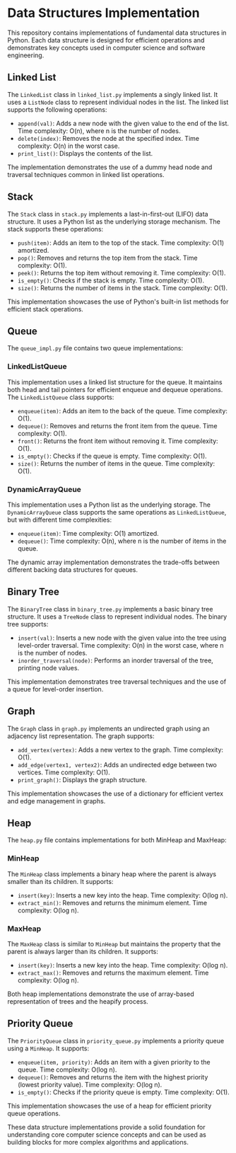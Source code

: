 # Data Structures Implementation

This repository contains implementations of fundamental data structures in Python. Each data structure is designed for efficient operations and demonstrates key concepts used in computer science and software engineering.

## Linked List

The `LinkedList` class in `linked_list.py` implements a singly linked list. It uses a `ListNode` class to represent individual nodes in the list. The linked list supports the following operations:

- `append(val)`: Adds a new node with the given value to the end of the list. Time complexity: O(n), where n is the number of nodes.
- `delete(index)`: Removes the node at the specified index. Time complexity: O(n) in the worst case.
- `print_list()`: Displays the contents of the list.

The implementation demonstrates the use of a dummy head node and traversal techniques common in linked list operations.

## Stack

The `Stack` class in `stack.py` implements a last-in-first-out (LIFO) data structure. It uses a Python list as the underlying storage mechanism. The stack supports these operations:

- `push(item)`: Adds an item to the top of the stack. Time complexity: O(1) amortized.
- `pop()`: Removes and returns the top item from the stack. Time complexity: O(1).
- `peek()`: Returns the top item without removing it. Time complexity: O(1).
- `is_empty()`: Checks if the stack is empty. Time complexity: O(1).
- `size()`: Returns the number of items in the stack. Time complexity: O(1).

This implementation showcases the use of Python's built-in list methods for efficient stack operations.

## Queue

The `queue_impl.py` file contains two queue implementations:

### LinkedListQueue

This implementation uses a linked list structure for the queue. It maintains both head and tail pointers for efficient enqueue and dequeue operations. The `LinkedListQueue` class supports:

- `enqueue(item)`: Adds an item to the back of the queue. Time complexity: O(1).
- `dequeue()`: Removes and returns the front item from the queue. Time complexity: O(1).
- `front()`: Returns the front item without removing it. Time complexity: O(1).
- `is_empty()`: Checks if the queue is empty. Time complexity: O(1).
- `size()`: Returns the number of items in the queue. Time complexity: O(1).

### DynamicArrayQueue

This implementation uses a Python list as the underlying storage. The `DynamicArrayQueue` class supports the same operations as `LinkedListQueue`, but with different time complexities:

- `enqueue(item)`: Time complexity: O(1) amortized.
- `dequeue()`: Time complexity: O(n), where n is the number of items in the queue.

The dynamic array implementation demonstrates the trade-offs between different backing data structures for queues.

## Binary Tree

The `BinaryTree` class in `binary_tree.py` implements a basic binary tree structure. It uses a `TreeNode` class to represent individual nodes. The binary tree supports:

- `insert(val)`: Inserts a new node with the given value into the tree using level-order traversal. Time complexity: O(n) in the worst case, where n is the number of nodes.
- `inorder_traversal(node)`: Performs an inorder traversal of the tree, printing node values.

This implementation demonstrates tree traversal techniques and the use of a queue for level-order insertion.

## Graph

The `Graph` class in `graph.py` implements an undirected graph using an adjacency list representation. The graph supports:

- `add_vertex(vertex)`: Adds a new vertex to the graph. Time complexity: O(1).
- `add_edge(vertex1, vertex2)`: Adds an undirected edge between two vertices. Time complexity: O(1).
- `print_graph()`: Displays the graph structure.

This implementation showcases the use of a dictionary for efficient vertex and edge management in graphs.

## Heap

The `heap.py` file contains implementations for both MinHeap and MaxHeap:

### MinHeap

The `MinHeap` class implements a binary heap where the parent is always smaller than its children. It supports:

- `insert(key)`: Inserts a new key into the heap. Time complexity: O(log n).
- `extract_min()`: Removes and returns the minimum element. Time complexity: O(log n).

### MaxHeap

The `MaxHeap` class is similar to `MinHeap` but maintains the property that the parent is always larger than its children. It supports:

- `insert(key)`: Inserts a new key into the heap. Time complexity: O(log n).
- `extract_max()`: Removes and returns the maximum element. Time complexity: O(log n).

Both heap implementations demonstrate the use of array-based representation of trees and the heapify process.

## Priority Queue

The `PriorityQueue` class in `priority_queue.py` implements a priority queue using a `MinHeap`. It supports:

- `enqueue(item, priority)`: Adds an item with a given priority to the queue. Time complexity: O(log n).
- `dequeue()`: Removes and returns the item with the highest priority (lowest priority value). Time complexity: O(log n).
- `is_empty()`: Checks if the priority queue is empty. Time complexity: O(1).

This implementation showcases the use of a heap for efficient priority queue operations.

These data structure implementations provide a solid foundation for understanding core computer science concepts and can be used as building blocks for more complex algorithms and applications.
